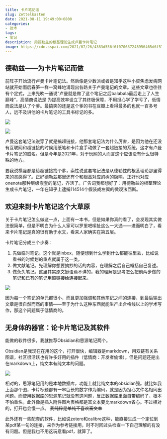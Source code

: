 ```yaml
---
title: 卡片笔记法
slug: Zettelkasten
date: 2021-08-11 19:49:00+0800
categories:
- 技术
tags:
- 笔记
description: 用德勒兹的根茎理论生成卢曼卡片笔记
image: https://cdn.sspai.com/2021/07/26/4383d556f6f070637248956465d6f570.jpg?imageMogr2/auto-orient/quality/95/thumbnail/!1420x708r/gravity/Center/crop/1420x708/interlace/1
---
```


## 德勒兹——为卡片笔记而做

前阵子开始流行卢曼卡片笔记法。然后像是少数派或者是知乎这种小资焦虑发病网站就开始雨后春笋一样一窝蜂地涌现出各路关于卢曼笔记的文章。这些文章也往往有个定式，上来先吹一通说“卢曼就是做了这个笔记之后balabala最后走上了人生巅峰”，高情商说法是 为提高效率设立了其终极保障，不用担心学了学亏了，低情商说法是认了个爹。最搞笑的还是这个爹的书在豆瓣上看得最多的也就一百多号人，远不及讲他的卡片笔记的工具书标记的多。

![](https://cdn.jsdelivr.net/gh/yuukoamamiya/pic/20210811201545.png)

![](https://cdn.jsdelivr.net/gh/yuukoamamiya/pic/20210811201445.png)

卢曼这套笔记法说穿了就是搞超链接，他那套笔记法为什么厉害，是因为他在还没有互联网和超链接的时候用纸笔和卡片盒手动做了一套超链接的系统，这才有卢曼卡片笔记的威名。但是今年是2021年，对于玩网的人而言这个应该没有什么很特殊的地方。

要我说横竖都是给超链接找个爹，索性说这套笔记法是从德勒兹的根茎理论那里得来的灵感得了。正好德勒兹那里还有个和根茎对应的树的隐喻，正好也对应onenote那种层级嵌套的笔记，齐活了。广告词我都想好了：用德勒兹的根茎理论生成卡片笔记，一年在知乎上逮捕114514个假装成左翼的微观法西斯。

## 欢迎来到卡片笔记这个大草原

关于卡片笔记怎么做这一点，上面有一本书，但是如果你真的看了，会发现其实做法很简单，但是不明白为什么人家可以罗里吧嗦扯这么一大通——进而明白了，看来卡片笔记是真的很有助于水文，看来人家确实在第五层。

卡片笔记分成三个步奏：

1. 先做临时笔记。这个就是inbox，随便想到什么学到什么都能往里丢，比如说看书的时候划的重点就属于这一类。
2. 做文献笔记。先理解你想要摘抄的话的内容，在理解之后自己概括自己复述。
3. 做永久笔记。这里其实原文挺语焉不详的，我的理解是思考怎么把前两步做的笔记和已有的笔记用超链接给连接起来。

![](https://cdn.sspai.com/2021/07/23/d85b7cb13093b03c4794187212c93ad6.png?imageView2/2/w/1120/q/90/interlace/1/ignore-error/1)

因为每一个笔记的单元都很小，而且更加强调和其他笔记之间的连接，到最后输出文章是很自然而然的事情——至于为什么这种东西就能生产出合格线以上的学术写作，那这个问题属于低情商的。

## 无身体的器官：论卡片笔记及其软件

能做的软件很多，我就推荐Obsidian和思源笔记两个。

Obsidian是我现在在用的这个，打开很快，编辑器是markdown，用双链有关系图谱，社区很活跃也有许多好用的插件（低情商：开发者偷懒）。但是问题还是出在markdown上，纯文本有纯文本的问题。

![](https://cdn.jsdelivr.net/gh/yuukoamamiya/pic/20210811205433.png)

相对的，思源笔记用的是本地数据库，功能上就比纯文本的obsidian强。就比如我上面那个图，卡片标题都有一串巨长的数字作为编码，就是因为担心文件名相同出问题。而使用数据库的思源笔记就没有这问题，反正数据库里面自带编码了，根本不怕重名。此外像是插入附件图片表格都是富文本要比markdown省心。不过相对的，打开也会慢一点。 ~~我纯粹是单纯不喜欢富文本~~

此外还有一些配套的软件，比如说zotero和calibre这种，能直接生成一个定位到某pdf某一句的连接，来作为参考链接用，时不时回过头检查一下自己理解的有没有问题。但是我也不用这玩意看pdf，就算了。